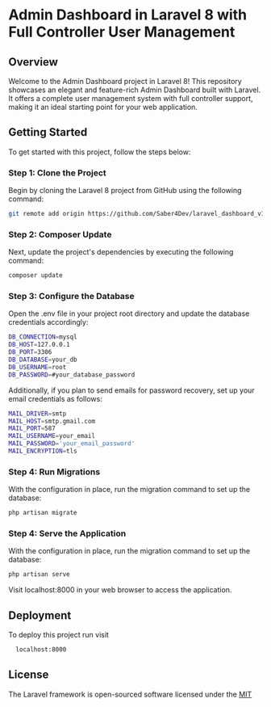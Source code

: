 # Admin Dashboard in Laravel 8 with Full Controller User Management

## Overview

Welcome to the Admin Dashboard project in Laravel 8! This repository showcases an elegant and feature-rich Admin Dashboard built with Laravel. It offers a complete user management system with full controller support, making it an ideal starting point for your web application.




## Getting Started
To get started with this project, follow the steps below:

### Step 1: Clone the Project
Begin by cloning the Laravel 8 project from GitHub using the following command:

```bash
git remote add origin https://github.com/Saber4Dev/laravel_dashboard_v13.git
```


### Step 2: Composer Update
Next, update the project's dependencies by executing the following command:

```bash
composer update
```

### Step 3: Configure the Database
Open the .env file in your project root directory and update the database credentials accordingly:

```bash
DB_CONNECTION=mysql
DB_HOST=127.0.0.1
DB_PORT=3306
DB_DATABASE=your_db
DB_USERNAME=root
DB_PASSWORD=#your_database_password
```
Additionally, if you plan to send emails for password recovery, set up your email credentials as follows:

```bash
MAIL_DRIVER=smtp
MAIL_HOST=smtp.gmail.com
MAIL_PORT=587
MAIL_USERNAME=your_email
MAIL_PASSWORD='your_email_password'
MAIL_ENCRYPTION=tls
```

### Step 4: Run Migrations
With the configuration in place, run the migration command to set up the database:

```bash
php artisan migrate
```

### Step 4: Serve the Application
With the configuration in place, run the migration command to set up the database:

```bash
php artisan serve
```

Visit localhost:8000 in your web browser to access the application.


## Deployment

To deploy this project run visit 

```bash
  localhost:8000 
```




## License

The Laravel framework is open-sourced software licensed under the [MIT](https://choosealicense.com/licenses/mit/)


